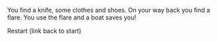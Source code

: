 You find a knife, some clothes and shoes.
On your way back you find a flare.
You use the flare and a boat saves you!

Restart (link back to start)